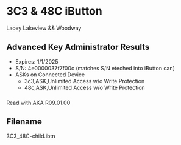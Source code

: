 # 3C3 & 48C iButton
Lacey Lakeview && Woodway 
## Advanced Key Administrator Results
- Expires: 1/1/2025
- S/N: 4e0000037f7f00c (matches S/N eteched into iButton can)
- ASKs on Connected Device
    - 3c3,ASK,Unlimited Access w/o Write Protection
    - 48c,ASK,Unlimited Access w/o Write Protection
###
Read with AKA R09.01.00
## Filename
3C3_48C-child.ibtn
